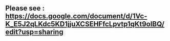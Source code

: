 ## Please see : https://docs.google.com/document/d/1Vc-K_E5J2qLKdc5KD1jjuXCSEHFfcLpvtp1qKt9oIBQ/edit?usp=sharing